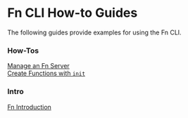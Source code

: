 # Fn CLI How-to Guides
The following guides provide examples for using the Fn CLI.

### How-Tos
[Manage an Fn Server](manage-server.md)  
[Create Functions with `init`](create-func-init.md)  

### Intro
[Fn Introduction](Fn-Introduction.md)
